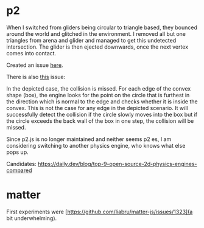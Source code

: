 # p2

When I switched from gliders being circular to triangle based, they bounced around the world and glitched in the environment. I removed all but one triangles from arena and glider and managed to get this undetected intersection. The glider is then ejected downwards, once the next vertex comes into contact.

Created an issue [here](https://github.com/pmndrs/p2-es/issues/163).


There is also [this](https://github.com/schteppe/p2.js/issues/372) issue:

In the depicted case, the collision is missed. For each edge of the convex shape (box), the engine looks for the point on the circle that is furthest in the direction which is normal to the edge and checks whether it is inside the convex. This is not the case for any edge in the depicted scenario. It will successfully detect the collision if the circle slowly moves into the box but if the circle exceeds the back wall of the box in one step, the collision will be missed.


Since p2.js is no longer maintained and neither seems p2 es, I am considering switching to another physics engine, who knows what else pops up.

Candidates: https://daily.dev/blog/top-9-open-source-2d-physics-engines-compared


# matter

First experiments were [https://github.com/liabru/matter-js/issues/1323](a bit underwhelming).
